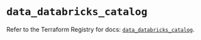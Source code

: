 # `data_databricks_catalog`

Refer to the Terraform Registry for docs: [`data_databricks_catalog`](https://registry.terraform.io/providers/databricks/databricks/1.85.0/docs/data-sources/catalog).
